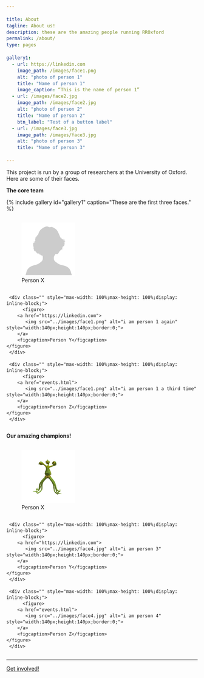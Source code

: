 ```yaml
---

title: About
tagline: About us!
description: these are the amazing people running RROxford
permalink: /about/
type: pages

gallery1:
  - url: https://linkedin.com
    image_path: /images/face1.png
    alt: "photo of person 1"
    title: "Name of person 1"
    image_caption: “This is the name of person 1”
  - url: /images/face2.jpg
    image_path: /images/face2.jpg
    alt: "photo of person 2"
    title: "Name of person 2"
    btn_label: "Test of a button label"
  - url: /images/face3.jpg
    image_path: /images/face3.jpg
    alt: "photo of person 3"
    title: "Name of person 3"

---
```





This project is run by a group of researchers at the University of Oxford. Here are some of their faces.

**The core team**


{% include gallery id="gallery1" caption="These are the first three faces." %}




<div id="banner" style="overflow: hidden;justify-content:space-around;">
     <div class="" style="max-width: 100%;max-height: 100%;display: inline-block;">
     	  <figure>
		<a href="events.html">
		   <img src="../images/face1.png" alt="i am person 1" style="width:140px;height:140px;border:0;">
		</a>
		<figcaption>Person X</figcaption>
	</figure>
     </div>

     <div class="" style="max-width: 100%;max-height: 100%;display: inline-block;">
     	  <figure>
		<a href="https://linkedin.com">
		   <img src="../images/face1.png" alt="i am person 1 again" style="width:140px;height:140px;border:0;">
		</a>
		<figcaption>Person Y</figcaption>
	</figure>
     </div>

     <div class="" style="max-width: 100%;max-height: 100%;display: inline-block;">
     	  <figure>
		<a href="events.html">
		   <img src="../images/face1.png" alt="i am person 1 a third time" style="width:140px;height:140px;border:0;">
		</a>
		<figcaption>Person Z</figcaption>
	</figure>
     </div>
</div>


**Our amazing champions!**

<div id="banner" style="overflow: hidden;justify-content:space-around;">
     <div class="" style="max-width: 100%;max-height: 100%;display: inline-block;">
     	  <figure>
		<a href="events.html">
		   <img src="../images/face4.jpg" alt="i am person 2" style="width:140px;height:140px;border:0;">
		</a>
		<figcaption>Person X</figcaption>
	</figure>
     </div>

     <div class="" style="max-width: 100%;max-height: 100%;display: inline-block;">
     	  <figure>
		<a href="https://linkedin.com">
		   <img src="../images/face4.jpg" alt="i am person 3" style="width:140px;height:140px;border:0;">
		</a>
		<figcaption>Person Y</figcaption>
	</figure>
     </div>

     <div class="" style="max-width: 100%;max-height: 100%;display: inline-block;">
     	  <figure>
		<a href="events.html">
		   <img src="../images/face4.jpg" alt="i am person 4" style="width:140px;height:140px;border:0;">
		</a>
		<figcaption>Person Z</figcaption>
	</figure>
     </div>
</div>




---

[Get involved!](test_about.html)
